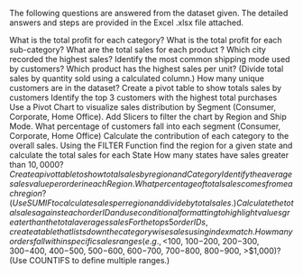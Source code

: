 The following questions are answered from the dataset given. The detailed answers and steps are provided in the Excel .xlsx file attached.

What is the total profit for each category?
What is the total profit for each sub-category?
What are the total sales for each product ?
Which city recorded the highest sales?
Identify the most common shipping mode used by customers? 
Which product has the highest sales per unit?
(Divide total sales by quantity sold using a calculated column.)
How many unique customers are in the dataset?
Create a pivot table to show totals sales by customers
Identify the top 3 customers with the highest total purchases
Use a Pivot Chart to visualize sales distribution by Segment (Consumer, Corporate, Home Office).
Add Slicers to filter the chart by Region and Ship Mode.
What percentage of customers fall into each segment (Consumer, Corporate, Home Office)
Calculate the contribution of each category to the overall sales.
Using the FILTER Function find the region for a given state and calculate the total sales for each State
How many states have sales greater than $10,0000?
Create a pivot table to show total sales by region and Category
Identify the average sales value per order in each Region.
What percentage of total sales comes from each region?
(Use SUMIF to calculate sales per region and divide by total sales.)
Calculate the total sales against each order ID and use conditional formatting to highlight values greater than the total averages sales
For the tops 5 order IDs, create a table that lists down the category wise sales using index match.
How many orders fall within specific sales ranges (e.g., <$100, $100-$200, $200-$300, $300-$400, $400-$500, $500-$600, $600-$700, $700-$800, $800-$900, >$1,000)?
(Use COUNTIFS to define multiple ranges.)
